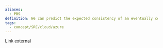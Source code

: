```yaml
---
aliases:
  - PBS
definition: We can predict the expected consistency of an eventually consistent data store using models we've developed, called Probabilistically Bounded Staleness.
tags:
  - concept/SRE/cloud/azure 
---
```

Link [external](http://pbs.cs.berkeley.edu/)
